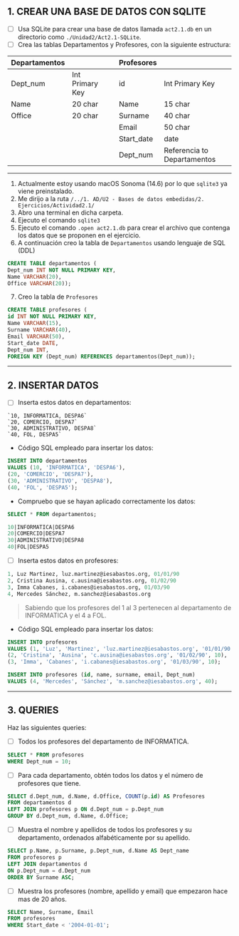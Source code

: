 ## 1. CREAR UNA BASE DE DATOS CON SQLITE

- [ ] Usa SQLite para crear una base de datos llamada `act2.1.db` en un directorio como `./Unidad2/Act2.1-SQLite`.
- [ ] Crea las tablas Departamentos y Profesores, con la siguiente estructura:

| Departamentos |                 |     | Profesores |                             |
| ------------- | --------------- | --- | ---------- | --------------------------- |
| Dept_num      | Int Primary Key |     | id         | Int Primary Key             |
| Name          | 20 char         |     | Name       | 15 char                     |
| Office        | 20 char         |     | Surname    | 40 char                     |
|               |                 |     | Email      | 50 char                     |
|               |                 |     | Start_date | date                        |
|               |                 |     | Dept_num   | Referencia to Departamentos |

---
1. Actualmente estoy usando macOS Sonoma (14.6) por lo que `sqlite3` ya viene preinstalado.
2. Me dirijo a la ruta `/../1. AD/U2 - Bases de datos embedidas/2. Ejercicios/Actividad2.1/`
3. Abro una terminal en dicha carpeta.
4. Ejecuto el comando `sqlite3`
5. Ejecuto el comando `.open act2.1.db` para crear el archivo que contenga los datos que se proponen en el ejercicio.
6. A continuación creo la tabla de `Departamentos` usando lenguaje de SQL (DDL)
```SQL
CREATE TABLE departamentos (
Dept_num INT NOT NULL PRIMARY KEY,
Name VARCHAR(20),
Office VARCHAR(20));
```

7. Creo la tabla de `Profesores`
```SQL
CREATE TABLE profesores (
id INT NOT NULL PRIMARY KEY,
Name VARCHAR(15),
Surname VARCHAR(40),
Email VARCHAR(50),
Start_date DATE,
Dept_num INT,
FOREIGN KEY (Dept_num) REFERENCES departamentos(Dept_num));
```

---
## 2. INSERTAR DATOS

- [ ] Inserta estos datos en departamentos:

```
`10, INFORMATICA, DESPA6`
`20, COMERCIO, DESPA7`
`30, ADMINISTRATIVO, DESPA8`
`40, FOL, DESPA5`
```

- Código SQL empleado para insertar los datos:
```SQL
INSERT INTO departamentos
VALUES (10, 'INFORMATICA', 'DESPA6'),
(20, 'COMERCIO', 'DESPA7'),
(30, 'ADMINISTRATIVO', 'DESPA8'),
(40, 'FOL', 'DESPA5');
```
- Compruebo que se hayan aplicado correctamente los datos:
```SQL
SELECT * FROM departamentos;

10|INFORMATICA|DESPA6
20|COMERCIO|DESPA7
30|ADMINISTRATIVO|DESPA8
40|FOL|DESPA5
```

- [ ] Inserta estos datos en profesores:

```SQL
1, Luz Martinez, luz.martinez@iesabastos.org, 01/01/90
2, Cristina Ausina, c.ausina@iesabastos.org, 01/02/90
3, Imma Cabanes, i.cabanes@iesabastos.org, 01/03/90
4, Mercedes Sánchez, m.sanchez@iesabastos.org
```
 > Sabiendo que los profesores del 1 al 3 pertenecen al departamento de INFORMATICA y el 4 a FOL.
 
- Código SQL empleado para insertar los datos:
```SQL
INSERT INTO profesores
VALUES (1, 'Luz', 'Martinez', 'luz.martinez@iesabastos.org', '01/01/90', 10),
(2, 'Cristina', 'Ausina', 'c.ausina@iesabastos.org', '01/02/90', 10),
(3, 'Imma', 'Cabanes', 'i.cabanes@iesabastos.org', '01/03/90', 10);
```
```SQL
INSERT INTO profesores (id, name, surname, email, Dept_num)
VALUES (4, 'Mercedes', 'Sánchez', 'm.sanchez@iesabastos.org', 40);
```
---
## 3. QUERIES

Haz las siguientes queries:
- [ ] Todos los profesores del departamento de INFORMATICA.
```SQL
SELECT * FROM profesores 
WHERE Dept_num = 10;
```

- [ ] Para cada departamento, obtén todos los datos y el número de profesores que tiene.
```SQL
SELECT d.Dept_num, d.Name, d.Office, COUNT(p.id) AS Profesores
FROM departamentos d
LEFT JOIN profesores p ON d.Dept_num = p.Dept_num
GROUP BY d.Dept_num, d.Name, d.Office;
```

- [ ] Muestra el nombre y apellidos de todos los profesores y su departamento, ordenados alfabéticamente por su apellido.
```SQL
SELECT p.Name, p.Surname, p.Dept_num, d.Name AS Dept_name
FROM profesores p
LEFT JOIN departamentos d 
ON p.Dept_num = d.Dept_num
ORDER BY Surname ASC;
```

- [ ] Muestra los profesores (nombre, apellido y email) que empezaron hace mas de 20 años.
```SQL
SELECT Name, Surname, Email
FROM profesores
WHERE Start_date < '2004-01-01';
```
